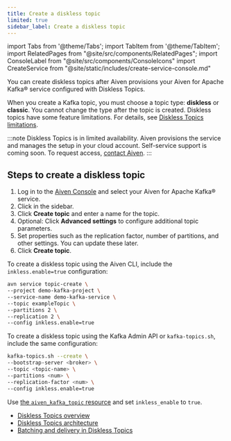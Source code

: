 ```yaml
---
title: Create a diskless topic
limited: true
sidebar_label: Create a diskless topic
---
```


import Tabs from '@theme/Tabs';
import TabItem from '@theme/TabItem';
import RelatedPages from "@site/src/components/RelatedPages";
import ConsoleLabel from "@site/src/components/ConsoleIcons"
import CreateService from "@site/static/includes/create-service-console.md"

You can create diskless topics after Aiven provisions your Aiven for Apache Kafka® service configured with Diskless Topics.

When you create a Kafka topic, you must choose a topic type: **diskless** or **classic**.
You cannot change the type after the topic is created. Diskless topics have some feature
limitations. For details, see
[Diskless Topics limitations](/docs/products/kafka/diskless/concepts/limitations).

:::note
Diskless Topics is in limited availability. Aiven provisions the service and
manages the setup in your cloud account. Self-service support is coming soon.
To request access, [contact Aiven](https://aiven.io/contact).
:::

## Steps to create a diskless topic

<Tabs groupId="setup">
<TabItem value="Console" label="Console" default>

1. Log in to the [Aiven Console](https://console.aiven.io/) and select your
   Aiven for Apache Kafka® service.
1. Click <ConsoleLabel name="topics" /> in the sidebar.
1. Click **Create topic** and enter a name for the topic.
1. Optional: Click **Advanced settings** to configure additional topic parameters.
1. Set properties such as the replication factor, number of partitions, and other
   settings. You can update these later.
1. Click **Create topic**.

</TabItem>
<TabItem value="CLI" label="CLI">

To create a diskless topic using the Aiven CLI, include
the `inkless.enable=true` configuration:

```bash
avn service topic-create \
--project demo-kafka-project \
--service-name demo-kafka-service \
--topic exampleTopic \
--partitions 2 \
--replication 2 \
--config inkless.enable=true
````

To create a diskless topic using the Kafka Admin API or `kafka-topics.sh`,
include the same configuration:

```bash
kafka-topics.sh --create \
--bootstrap-server <broker> \
--topic <topic-name> \
--partitions <num> \
--replication-factor <num> \
--config inkless.enable=true
```

</TabItem>
<TabItem value="terraform" label="Terraform">

Use [the `aiven_kafka_topic` resource](https://registry.terraform.io/providers/aiven/aiven/latest/docs/resources/kafka_topic)
and set `inkless_enable` to `true`.

</TabItem>
</Tabs>


<RelatedPages/>

- [Diskless Topics overview](/docs/products/kafka/diskless/concepts/diskless-overview)
- [Diskless Topics architecture](/docs/products/kafka/diskless/concepts/architecture)
- [Batching and delivery in Diskless Topics](/docs/products/kafka/diskless/concepts/batching-and-delivery)
